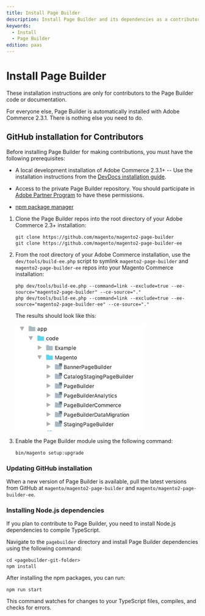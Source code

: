 ```yaml
---
title: Install Page Builder
description: Install Page Builder and its dependencies as a contributor.
keywords:
  - Install
  - Page Builder
edition: paas
---
```


# Install Page Builder

<InlineAlert variant="info" slots="text"/>

These installation instructions are only for contributors to the Page Builder code or documentation.

For everyone else, Page Builder is automatically installed with Adobe Commerce 2.3.1. There is nothing else you need to do.

## GitHub installation for Contributors

Before installing Page Builder for making contributions, you must have the following prerequisites:

-  A local development installation of Adobe Commerce 2.3.1+ -- Use the installation instructions from the [DevDocs installation guide](https://experienceleague.adobe.com/en/docs/commerce-operations/installation-guide/overview).

-  Access to the private Page Builder repository. You should participate in [Adobe Partner Program](https://business.adobe.com/products/magento/partners.html) to have these permissions.

-  [npm package manager](https://www.npmjs.com/get-npm)

1. Clone the Page Builder repos into the root directory of your Adobe Commerce 2.3+ installation:

    ```terminal
    git clone https://github.com/magento/magento2-page-builder
    git clone https://github.com/magento/magento2-page-builder-ee
    ```

1. From the root directory of your Adobe Commerce installation, use the `dev/tools/build-ee.php` script to symlink `magento2-page-builder` and `magento2-page-builder-ee` repos into your Magento Commerce installation:

    ```terminal
    php dev/tools/build-ee.php --command=link --exclude=true --ee-source="magento2-page-builder" --ce-source="."
    php dev/tools/build-ee.php --command=link --exclude=true --ee-source="magento2-page-builder-ee" --ce-source="."
    ```

    The results should look like this:

    ![Symlinks to Page Builder](../_images/page-builder/symlinked-pagebuilder.png)

1. Enable the Page Builder module using the following command:

    ```terminal
    bin/magento setup:upgrade
    ```

### Updating GitHub installation

When a new version of Page Builder is available, pull the latest versions from GitHub at `magento/magento2-page-builder` and `magento/magento2-page-builder-ee`.

### Installing Node.js dependencies

If you plan to contribute to Page Builder, you need to install Node.js dependencies to compile TypeScript.

Navigate to the `pagebuilder` directory and install Page Builder dependencies using the following command:

```terminal
cd <pagebuilder-git-folder>
npm install
```

After installing the npm packages, you can run:

```terminal
npm run start
```

This command watches for changes to your TypeScript files, compiles, and checks for errors.

